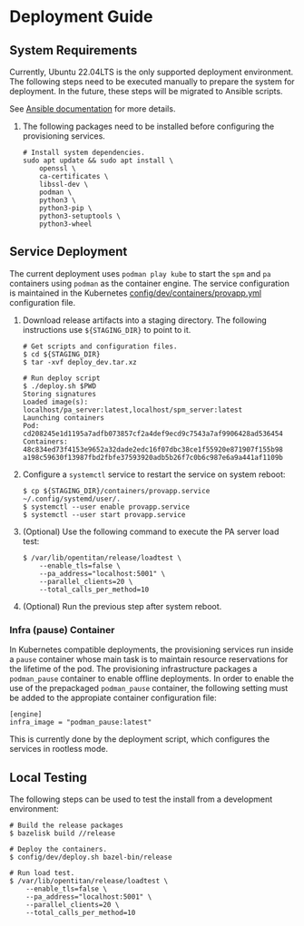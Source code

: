 # Deployment Guide

## System Requirements

Currently, Ubuntu 22.04LTS is the only supported deployment environment. The
following steps need to be executed manually to prepare the system for
deployment. In the future, these steps will be migrated to Ansible scripts.

See [Ansible documentation](https://docs.ansible.com/ansible/latest/index.html)
for more details.

1. The following packages need to be installed before configuring the provisioning
services.

    ```console
    # Install system dependencies.
    sudo apt update && sudo apt install \
        openssl \
        ca-certificates \
        libssl-dev \
        podman \
        python3 \
        python3-pip \
        python3-setuptools \
        python3-wheel
    ```

## Service Deployment

The current deployment uses `podman play kube` to start the `spm` and `pa`
containers using `podman` as the container engine. The service configuration
is maintained in the Kubernetes
[config/dev/containers/provapp.yml](../config/dev/containers/provapp.yml)
configuration file.


1. Download release artifacts into a staging directory. The following
instructions use `${STAGING_DIR}` to point to it.

    ```console
    # Get scripts and configuration files.
    $ cd ${STAGING_DIR}
    $ tar -xvf deploy_dev.tar.xz

    # Run deploy script
    $ ./deploy.sh $PWD
    Storing signatures
    Loaded image(s): localhost/pa_server:latest,localhost/spm_server:latest
    Launching containers
    Pod:
    cd208245e1d1195a7adfb073857cf2a4def9ecd9c7543a7af9906428ad536454
    Containers:
    48c834ed73f4153e9652a32dade2edc16f07dbc38ce1f55920e871907f155b98
    a198c59630f13987fbd2fbfe37593920adb5b26f7c0b6c987e6a9a441af1109b
    ```

1. Configure a `systemctl` service to restart the service on system reboot:

    ```console
    $ cp ${STAGING_DIR}/containers/provapp.service ~/.config/systemd/user/.
    $ systemctl --user enable provapp.service
    $ systemctl --user start provapp.service
    ```

1. (Optional) Use the following command to execute the PA server load test:

    ```console
    $ /var/lib/opentitan/release/loadtest \
        --enable_tls=false \
        --pa_address="localhost:5001" \
        --parallel_clients=20 \
        --total_calls_per_method=10
    ```

1. (Optional) Run the previous step after system reboot.

### Infra (pause) Container

In Kubernetes compatible deployments, the provisioning services run inside a
`pause` container whose main task is to maintain resource reservations for the
lifetime of the pod. The provisioning infrastructure packages a `podman_pause`
container to enable offline deployments. In order to enable the use of the
prepackaged `podman_pause` container, the following setting must be added to
the appropiate container configuration file:

```
[engine]
infra_image = "podman_pause:latest"
```

This is currently done by the deployment script, which configures the services
in rootless mode.

## Local Testing

The following steps can be used to test the install from a development environment:

```console
# Build the release packages
$ bazelisk build //release

# Deploy the containers.
$ config/dev/deploy.sh bazel-bin/release

# Run load test.
$ /var/lib/opentitan/release/loadtest \
    --enable_tls=false \
    --pa_address="localhost:5001" \
    --parallel_clients=20 \
    --total_calls_per_method=10
```